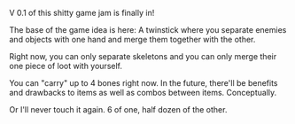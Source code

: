 V 0.1 of this shitty game jam is finally in!

The base of the game idea is here: A twinstick where you separate enemies and objects with one hand and merge them together with the other.

Right now, you can only separate skeletons and you can only merge their one piece of loot with yourself.

You can "carry" up to 4 bones right now. In the future, there'll be benefits and drawbacks to items as well as combos between items.
Conceptually.

Or I'll never touch it again. 6 of one, half dozen of the other.